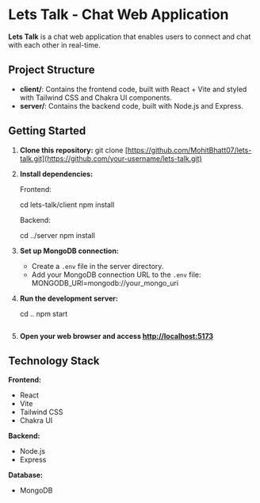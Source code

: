 # Lets Talk - Chat Web Application

**Lets Talk** is a chat web application that enables users to connect and chat with each other in real-time.

## Project Structure

- **client/**: Contains the frontend code, built with React + Vite and styled with Tailwind CSS and Chakra UI components.
- **server/**: Contains the backend code, built with Node.js and Express.

## Getting Started

1. **Clone this repository:**
 git clone [https://github.com/MohitBhatt07/lets-talk.git](https://github.com/your-username/lets-talk.git)


2. **Install dependencies:**

    Frontend:

    cd lets-talk/client
    npm install
   

    Backend:

    
    cd ../server
    npm install
    

3. **Set up MongoDB connection:**

    - Create a `.env` file in the server directory.
    - Add your MongoDB connection URL to the `.env` file:
        MONGODB_URI=mongodb://your_mongo_uri
      

4. **Run the development server:**

   
    cd ..
    npm start
    ```

5. **Open your web browser and access [http://localhost:5173](http://localhost:5173)**

## Technology Stack

**Frontend:**
- React
- Vite
- Tailwind CSS
- Chakra UI

**Backend:**
- Node.js
- Express

**Database:**
- MongoDB
